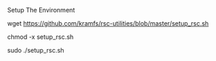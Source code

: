 Setup The Environment

wget https://github.com/kramfs/rsc-utilities/blob/master/setup_rsc.sh

chmod -x setup_rsc.sh

sudo ./setup_rsc.sh
